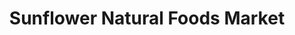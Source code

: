 ---
title: "Sunflower Natural Foods Market"
url: /rhinebeck/sunflower-natural-foods-market/
shop: greengrocer
---